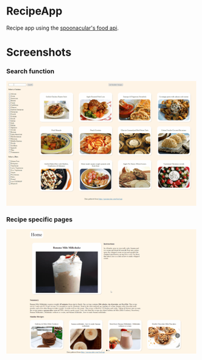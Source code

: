 # RecipeApp

Recipe app using the [spoonacular's food api](https://spoonacular.com/food-api).

# Screenshots

### Search function

![search function showing filters](./screenshots/search.gif)

### Recipe specific pages

![Recipe pages showing more details and similar recipes](./screenshots/recipePages.gif)

